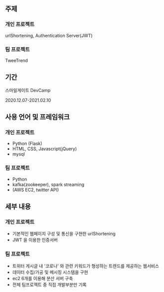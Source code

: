 ## 주제
### 개인 프로젝트
urlShortening, Authentication Server(JWT)
### 팀 프로젝트
TweeTrend

## 기간
스마일게이트 DevCamp

2020.12.07-2021.02.10

## 사용 언어 및 프레임워크
### 개인 프로젝트
- Python (Flask)
- HTML, CSS, Javascript(jQuery)
- mysql
### 팀 프로젝트
- Python
- kafka(zookeeper), spark streaming
- (AWS EC2, twitter API)

## 세부 내용
### 개인 프로젝트
- 기본적인 웹페이지 구성 및 통신을 구현한 urlShortening
- JWT 을 이용한 인증서버

### 팀 프로젝트
- 트위터 게시글 내 '코로나' 와 관련 키워드가 형성하는 트렌드를 제공하는 웹서비스
- 데이터 수집/가공 및 메시징 시스템을 구현
- ec2 6개를 이용해 분산 서버 구축
- 전체 팀프로젝트 중 직접 개발부분만 기록
